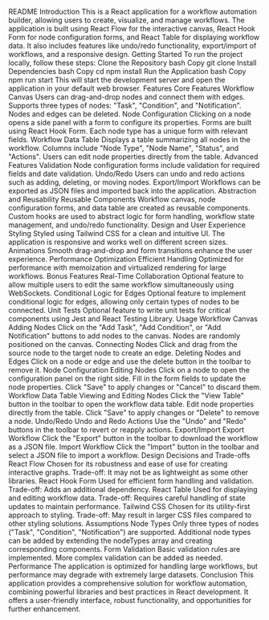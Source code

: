 README
Introduction
This is a React application for a workflow automation builder, allowing users to create, visualize, and manage workflows. The application is built using React Flow for the interactive canvas, React Hook Form for node configuration forms, and React Table for displaying workflow data. It also includes features like undo/redo functionality, export/import of workflows, and a responsive design.
Getting Started
To run the project locally, follow these steps:
Clone the Repository
bash
Copy
git clone <repository-url>
Install Dependencies
bash
Copy
cd <project-directory>
npm install
Run the Application
bash
Copy
npm run start
This will start the development server and open the application in your default web browser.
Features
Core Features
Workflow Canvas
Users can drag-and-drop nodes and connect them with edges.
Supports three types of nodes: "Task", "Condition", and "Notification".
Nodes and edges can be deleted.
Node Configuration
Clicking on a node opens a side panel with a form to configure its properties.
Forms are built using React Hook Form.
Each node type has a unique form with relevant fields.
Workflow Data Table
Displays a table summarizing all nodes in the workflow.
Columns include "Node Type", "Node Name", "Status", and "Actions".
Users can edit node properties directly from the table.
Advanced Features
Validation
Node configuration forms include validation for required fields and date validation.
Undo/Redo
Users can undo and redo actions such as adding, deleting, or moving nodes.
Export/Import
Workflows can be exported as JSON files and imported back into the application.
Abstraction and Reusability
Reusable Components
Workflow canvas, node configuration forms, and data table are created as reusable components.
Custom hooks are used to abstract logic for form handling, workflow state management, and undo/redo functionality.
Design and User Experience
Styling
Styled using Tailwind CSS for a clean and intuitive UI.
The application is responsive and works well on different screen sizes.
Animations
Smooth drag-and-drop and form transitions enhance the user experience.
Performance Optimization
Efficient Handling
Optimized for performance with memoization and virtualized rendering for large workflows.
Bonus Features
Real-Time Collaboration
Optional feature to allow multiple users to edit the same workflow simultaneously using WebSockets.
Conditional Logic for Edges
Optional feature to implement conditional logic for edges, allowing only certain types of nodes to be connected.
Unit Tests
Optional feature to write unit tests for critical components using Jest and React Testing Library.
Usage
Workflow Canvas
Adding Nodes
Click on the "Add Task", "Add Condition", or "Add Notification" buttons to add nodes to the canvas.
Nodes are randomly positioned on the canvas.
Connecting Nodes
Click and drag from the source node to the target node to create an edge.
Deleting Nodes and Edges
Click on a node or edge and use the delete button in the toolbar to remove it.
Node Configuration
Editing Nodes
Click on a node to open the configuration panel on the right side.
Fill in the form fields to update the node properties.
Click "Save" to apply changes or "Cancel" to discard them.
Workflow Data Table
Viewing and Editing Nodes
Click the "View Table" button in the toolbar to open the workflow data table.
Edit node properties directly from the table.
Click "Save" to apply changes or "Delete" to remove a node.
Undo/Redo
Undo and Redo Actions
Use the "Undo" and "Redo" buttons in the toolbar to revert or reapply actions.
Export/Import
Export Workflow
Click the "Export" button in the toolbar to download the workflow as a JSON file.
Import Workflow
Click the "Import" button in the toolbar and select a JSON file to import a workflow.
Design Decisions and Trade-offs
React Flow
Chosen for its robustness and ease of use for creating interactive graphs.
Trade-off: It may not be as lightweight as some other libraries.
React Hook Form
Used for efficient form handling and validation.
Trade-off: Adds an additional dependency.
React Table
Used for displaying and editing workflow data.
Trade-off: Requires careful handling of state updates to maintain performance.
Tailwind CSS
Chosen for its utility-first approach to styling.
Trade-off: May result in larger CSS files compared to other styling solutions.
Assumptions
Node Types
Only three types of nodes ("Task", "Condition", "Notification") are supported.
Additional node types can be added by extending the nodeTypes array and creating corresponding components.
Form Validation
Basic validation rules are implemented. More complex validation can be added as needed.
Performance
The application is optimized for handling large workflows, but performance may degrade with extremely large datasets.
Conclusion
This application provides a comprehensive solution for workflow automation, combining powerful libraries and best practices in React development. It offers a user-friendly interface, robust functionality, and opportunities for further enhancement.